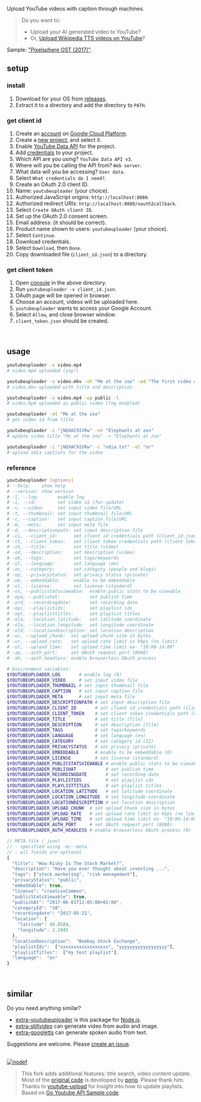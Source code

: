 Upload YouTube videos with caption through machines.
> Do you want to:
> - Upload your AI generated video to YouTube?
> - Or, [Upload Wikipedia TTS videos on YouTube]?

Sample: ["Pixelsphere OST (2017)"]. 
<br>


## setup

### install

1. Download for your OS from [releases].
2. Extract it to a directory and add the directory to `PATH`.


### get client id

1. Create an [account] on [Google Cloud Platform].
2. Create a [new project], and select it.
3. Enable [YouTube Data API] for the project.
4. Add [credentials] to your project.
5. Which API are you using? `YouTube Data API v3`.
6. Where will you be calling the API from? `Web server`.
7. What data will you be accessing? `User data`.
8. Select `What credentials do I need?`.
9. Create an OAuth 2.0 client ID.
10. Name: `youtubeuploader` (your choice).
11. Authorized JavaScript origins: `http://localhost:8080`.
12. Authorized redirect URIs: `http://localhost:8080/oauth2callback`.
13. Select `Create OAuth client ID`.
14. Set up the OAuth 2.0 consent screen.
15. Email address: (it should be correct).
16. Product name shown to users: `youtubeuploader` (your choice).
17. Select `Continue`.
18. Download credentials.
19. Select `Download`, then `Done`.
21. Copy downloaded file (`client_id.json`) to a directory.


### get client token

1. Open [console] in the above directory.
2. Run `youtubeuploader -v client_id.json`.
3. OAuth page will be opened in browser.
3. Choose an account, videos will be uploaded here.
4. `youtubeuploader` wants to access your Google Account.
5. Select `Allow`, and close browser window.
6. `client_token.json` should be created.
<br>


## usage

```bash
youtubeuploader -v video.mp4
# video.mp4 uploaded (yay!)

youtubeuploader -v video.mkv -ot "Me at the zoo" -od "The first video on YouTube..."
# video.mkv uploaded with title and description

youtubeuploader -v video.mp4 -op public -l
# video.mp4 uploaded as public video (log enabled)

youtubeuploader -ot "Me at the zoo"
# get video id from title

youtubeuploader -i "jNQXAC9IVRw" -ot "Elephants at zoo"
# update video title "Me at the zoo" -> "Elephants at zoo"

youtubeuploader -i "jNQXAC9IVRw" -c "odia.txt" -ol "or"
# upload odia captions for the video
```

### reference

```bash
youtubeuploader [options]
# --help:    show help
# --version: show version
# -l, --log:       enable log
# -i, --id:        set video id (for update)
# -v, --video:     set input video file/URL
# -t, --thumbnail: set input thumbnail file/URL
# -c, --caption:   set input caption file/URL
# -m, --meta:      set input meta file
# -d, --descriptionpath: set input description file
# -ci, --client_id:      set client id credentials path (client_id.json)
# -ct, --client_token:   set client token credentials path (client_token.json)
# -ot, --title:          set title (video)
# -od, --description:    set description (video)
# -ok, --tags:           set tags/keywords
# -ol, --language:       set language (en)
# -oc, --category:       set category (people and blogs)
# -op, --privacystatus:  set privacy status (private)
# -oe, --embeddable:     enable to be embeddable
# -ol, --license:        set license (standard)
# -os, --publicstatsviewable:  enable public stats to be viewable
# -opa, --publishat:           set publish time
# -ord, --recordingdate:       set recording date
# -opi, --playlistids:         set playlist ids
# -opt, --playlisttitles:      set playlist titles
# -ola, --location_latitude:   set latitude coordinate
# -olo, --location_longitude:  set longitude coordinate
# -old, --locationdescription: set location description
# -uc, --upload_chunk:  set upload chunk size in bytes
# -ur, --upload_rate:   set upload rate limit in kbps (no limit)
# -ut, --upload_time:   set upload time limit ex- "10:00-14:00"
# -ap, --auth_port:     set OAuth request port (8080)
# -ah, --auth_headless: enable browserless OAuth process

# Environment variables:
$YOUTUBEUPLOADER_LOG       # enable log (0)
$YOUTUBEUPLOADER_VIDEO     # set input video file
$YOUTUBEUPLOADER_THUMBNAIL # set input thumbnail file
$YOUTUBEUPLOADER_CAPTION   # set input caption file
$YOUTUBEUPLOADER_META      # set input meta file
$YOUTUBEUPLOADER_DESCRIPTIONPATH # set input description file
$YOUTUBEUPLOADER_CLIENT_ID       # set client id credentials path (client_id.json)
$YOUTUBEUPLOADER_CLIENT_TOKEN    # set client token credentials path (client_token.json)
$YOUTUBEUPLOADER_TITLE           # set title (file)
$YOUTUBEUPLOADER_DESCRIPTION     # set description (file)
$YOUTUBEUPLOADER_TAGS            # set tags/keywords
$YOUTUBEUPLOADER_LANGUAGE        # set language (en)
$YOUTUBEUPLOADER_CATEGORY        # set category id (22)
$YOUTUBEUPLOADER_PRIVACYSTATUS   # set privacy (private)
$YOUTUBEUPLOADER_EMBEDDABLE      # enable to be embeddable (0)
$YOUTUBEUPLOADER_LICENSE         # set license (standard)
$YOUTUBEUPLOADER_PUBLICSTATSVIEWABLE # enable public stats to be viewable (0)
$YOUTUBEUPLOADER_PUBLISHAT           # set publish time
$YOUTUBEUPLOADER_RECORDINGDATE       # set recording date
$YOUTUBEUPLOADER_PLAYLISTIDS         # set playlist ids
$YOUTUBEUPLOADER_PLAYLISTTITLES      # set playlist titles
$YOUTUBEUPLOADER_LOCATION_LATITUDE   # set latitude coordinate
$YOUTUBEUPLOADER_LOCATION_LONGITUDE  # set longitude coordinate
$YOUTUBEUPLOADER_LOCATIONDESCRIPTION # set location description
$YOUTUBEUPLOADER_UPLOAD_CHUNK  # set upload chunk size in bytes
$YOUTUBEUPLOADER_UPLOAD_RATE   # set upload rate limit in kbps (no limit)
$YOUTUBEUPLOADER_UPLOAD_TIME   # set upload time limit ex- "10:00-14:00"
$YOUTUBEUPLOADER_AUTH_PORT     # set OAuth request port (8080)
$YOUTUBEUPLOADER_AUTH_HEADLESS # enable browserless OAuth process (0)
```

```javascript
// META file (.json)
// - specified using -m/--meta
// - all fields are optional
{
  "title": "How Risky Is The Stock Market?",
  "description": "Have you ever thought about investing ...",
  "tags": ["stock marketing", "risk management"],
  "privacyStatus": "public",
  "embeddable": true,
  "license": "creativeCommon",
  "publicStatsViewable": true,
  "publishAt": "2017-06-01T12:05:00+02:00",
  "categoryId": "10",
  "recordingdate": "2017-05-21",
  "location": {
    "latitude": 48.8584,
    "longitude": 2.2945
  },
  "locationDescription":  "Bombay Stock Exchange",
  "playlistIds":  ["xxxxxxxxxxxxxxxxxx", "yyyyyyyyyyyyyyyyyy"],
  "playlistTitles":  ["my test playlist"],
  "language":  "en"
}
```
<br>


## similar

Do you need anything similar?
- [extra-youtubeuploader] is this package for [Node.js].
- [extra-stillvideo] can generate video from audio and image.
- [extra-googletts] can generate spoken audio from text.

Suggestions are welcome. Please [create an issue]. 
<br><br>


[![nodef](https://i.imgur.com/47TQknd.jpg)](https://nodef.github.io)
> This fork adds additional features: title search, video content update.<br>
> Most of the [original code] is developed by [porjo]. Please thank him.<br>
> Thanks to [youtube-upload] for insight into how to update playlists.<br>
> Based on [Go Youtube API Sample code].

[Upload Wikipedia TTS videos on YouTube]: https://www.youtube.com/results?search_query=wikipedia+audio+article
["Pixelsphere OST (2017)"]: https://www.youtube.com/watch?v=RCryNyHbSDc&list=PLNEveYilIj1AV5-ETDCHufWazEHRcP8o-

[extra-youtubeuploader]: https://www.npmjs.com/package/extra-youtubeuploader
[extra-stillvideo]: https://www.npmjs.com/package/extra-stillvideo
[extra-googletts]: https://www.npmjs.com/package/extra-googletts
[create an issue]: https://github.com/golangf/youtubeuploader/issues
[Node.js]: https://nodejs.org/en/download/

[releases]: https://github.com/golangf/youtubeuploader/releases
[console]: https://en.wikipedia.org/wiki/Shell_(computing)#Text_(CLI)_shells
[account]: https://accounts.google.com/signup
[Google Cloud Platform]: https://console.developers.google.com/
[new project]: https://console.cloud.google.com/projectcreate
[YouTube Data API]: https://console.cloud.google.com/apis/library/youtube.googleapis.com
[credentials]: https://console.cloud.google.com/apis/credentials/wizard

[original code]: https://github.com/porjo/youtubeuploader
[porjo]: https://github.com/porjo
[Go Youtube API Sample code]: https://github.com/youtube/api-samples/tree/master/go
[youtube-upload]: https://github.com/tokland/youtube-upload
